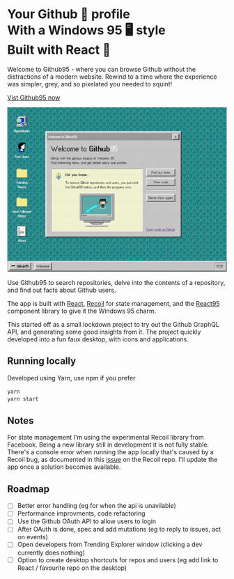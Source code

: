 # Your Github 🐙 profile<br /> With a Windows 95 🖥️ style<br /> Built with React 🚀

Welcome to Github95 - where you can browse Github without the distractions of a modern website. Rewind to a time where the experience was simpler, grey, and so pixelated you needed to squint!

[Vist Github95 now](https://github95.now.sh/)

![](example-images/github95-desktop.png?raw=true)

Use Github95 to search repositories, delve into the contents of a repository, and find out facts about Github users.

The app is built with [React](https://reactjs.org), [Recoil](https://recoiljs.org) for state management, and the [React95](https://github.com/arturbien/React95) component library to give it the Windows 95 charm.

This started off as a small lockdown project to try out the Github GraphQL API, and generating some good insights from it. The project quickly developed into a fun faux desktop, with icons and applications.

## Running locally

Developed using Yarn, use npm if you prefer

```bash
yarn
yarn start
```

## Notes

For state management I'm using the experimental Recoil library from Facebook. Being a new library still in development it is not fully stable. There's a console error when running the app locally that's caused by a Recoil bug, as documented in this [issue](https://github.com/facebookexperimental/Recoil/issues/12) on the Recoil repo. I'll update the app once a solution becomes available.

## Roadmap

- [ ] Better error handling (eg for when the api is unavilable)
- [ ] Performance improvments, code refactoring
- [ ] Use the Github OAuth API to allow users to login
- [ ] After OAuth is done, spec and add mutations (eg to reply to issues, act on events)
- [ ] Open developers from Trending Explorer window (clicking a dev currently does nothing)
- [ ] Option to create desktop shortcuts for repos and users (eg add link to React / favourite repo on the desktop)
